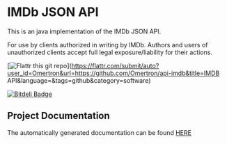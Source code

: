 IMDb JSON API
=============

This is an java implementation of the IMDb JSON API.

For use by clients authorized in writing by IMDb.
Authors and users of unauthorized clients accept full legal exposure/liability for their actions.

[![Flattr this git repo](http://api.flattr.com/button/flattr-badge-large.png)](https://flattr.com/submit/auto?user_id=Omertron&url=https://github.com/Omertron/api-imdb&title=IMDB API&language=&tags=github&category=software)

[![Bitdeli Badge](https://d2weczhvl823v0.cloudfront.net/Omertron/api-imdb/trend.png)](https://bitdeli.com/free "Bitdeli Badge")


Project Documentation
---------------------
The automatically generated documentation can be found [HERE](http://omertron.github.com/api-imdb/)
